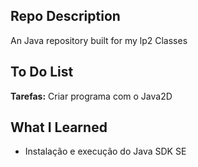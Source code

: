 ## Repo Description
An Java repository built for my lp2 Classes

## To Do List

**Tarefas:**  Criar programa com o Java2D



## What I Learned
- Instalação e execução do Java SDK SE
